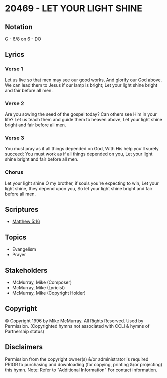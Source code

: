 # 20469 - LET YOUR LIGHT SHINE

## Notation

G - 6/8 on 6 - DO

## Lyrics

### Verse 1

Let us live so that men may see our good works, And glorify our God above. We can lead them to Jesus if our lamp is bright; Let your light shine bright and fair before all men.

### Verse 2

Are you sowing the seed of the gospel today? Can others see Him in your life? Let us teach them and guide them to heaven above, Let your light shine bright and fair before all men.

### Verse 3

You must pray as if all things depended on God, With His help you'll surely succeed; You must work as if all things depended on you, Let your light shine bright and fair before all men.

### Chorus

Let your light shine O my brother, if souls you're expecting to win, Let your light shine, they depend upon you, So let your light shine bright and fair before all men.


## Scriptures

- [Matthew 5:16](https://www.biblegateway.com/passage/?search=Matthew%205%3A16)

## Topics

- Evangelism
- Prayer

## Stakeholders

- McMurray, Mike (Composer)
- McMurray, Mike (Lyricist)
- McMurray, Mike (Copyright Holder)

## Copyright

© Copyright 1996 by Mike McMurray. All Rights Reserved. Used by Permission.
(Copyrighted hymns not associated with CCLI & hymns of Partnership status)

## Disclaimers

Permission from the copyright owner(s) &/or administrator is required PRIOR to purchasing and downloading (for copying, printing &/or projecting) this hymn.
Note: Refer to "Additional Information" For contact information.

